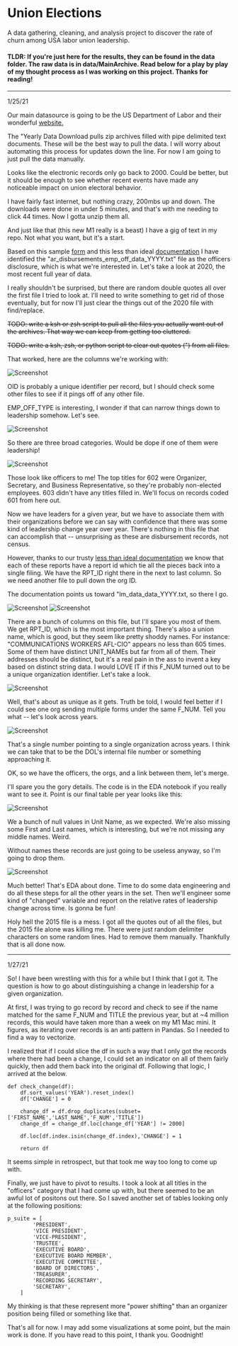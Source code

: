 # Union Elections
A data gathering, cleaning, and analysis project to discover the rate of churn among USA labor union leadership. 

#### TLDR: If you're just here for the results, they can be found in the data folder. The raw data is in data/MainArchive. Read below for a play by play of my thought process as I was working on this project. Thanks for reading!

--------------------------------------
1/25/21

Our main datasource is going to be the US Department of Labor and their wonderful [website.](https://olmsapps.dol.gov/olpdr/) 

The "Yearly Data Download pulls zip archives filled with pipe delimited text documents. These will be the best way to pull the data. I will worry about automating this process for updates down the line. For now I am going to just pull the data manually.

Looks like the electronic records only go back to 2000. Could be better, but it should be enough to see whether recent events have made any noticeable impact on union electoral behavior. 

I have fairly fast internet, but nothing crazy, 200mbs up and down. The downloads were done in under 5 minutes, and that's with me needing to click 44 times. Now I gotta unzip them all. 

And just like that (this new M1 really is a beast) I have a gig of text in my repo. Not what you want, but it's a start.

Based on this sample [form](https://olmsapps.dol.gov/query/orgReport.do?rptId=739980&rptForm=LM2Form) and this less than ideal [documentation](https://olmsapps.dol.gov/olpdr/Guide_to_Working_with_OLMS_LM_Data.pdf) I have identified the "ar_disbursements_emp_off_data_YYYY.txt" file as the officers disclosure, which is what we're interested in. Let's take a look at 2020, the most recent full year of data.

I really shouldn't be surprised, but there are random double quotes all over the first file I tried to look at. I'll need to write something to get rid of those eventually, but for now I'll just clear the things out of the 2020 file with find/replace.

~~TODO: write a ksh or zsh script to pull all the files you actually want out of the archives. That way we can keep from getting too cluttered.~~

~~TODO: write a ksh, zsh, or python script to clear out quotes (") from all files.~~

That worked, here are the columns we're working with:

![Screenshot](Readme_docs/disbursement_dtypes.png)

OID is probably a unique identifier per record, but I should check some other files to see if it pings off of any other file.

EMP_OFF_TYPE is interesting, I wonder if that can narrow things down to leadership somehow. Let's see.

![Screenshot](Readme_docs/value_counts_1.png)

So there are three broad categories. Would be dope if one of them were leadership!

![Screenshot](Readme_docs/value_counts_2.png)

Those look like officers to me! The top titles for 602 were Organizer, Secretary, and Business Representative, so they're probably non-elected employees. 603 didn't have any titles filled in. We'll focus on records coded 601 from here out.

Now we have leaders for a given year, but we have to associate them with their organizations before we can say with confidence that there was some kind of leadership change year over year. There's nothing in this file that can accomplish that -- unsurprising as these are disbursement records, not census. 

However, thanks to our trusty [less than ideal documentation](https://olmsapps.dol.gov/olpdr/Guide_to_Working_with_OLMS_LM_Data.pdf) we know that each of these reports have a report id which tie all the pieces back into a single filing. We have the RPT_ID right there in the next to last column. So we need another file to pull down the org ID.

The documentation points us toward "lm_data_data_YYYY.txt, so there I go. 

![Screenshot](Readme_docs/dtypes_2.png)
![Screenshot](Readme_docs/dtypes_3.png)

There are a bunch of columns on this file, but I'll spare you most of them. We get RPT_ID, which is the most important thing. There's also a union name, which is good, but they seem like pretty shoddy names. For instance: "COMMUNICATIONS WORKERS AFL-CIO" appears no less than 605 times. Some of them have distinct UNIT_NAMEs but far from all of them. Their addresses should be distinct, but it's a real pain in the ass to invent a key based on distinct string data. I would LOVE IT if this F_NUM turned out to be a unique organization identifier. Let's take a look.

![Screenshot](Readme_docs/value_counts_3.png)

Well, that's about as unique as it gets. Truth be told, I would feel better if I could see one org sending multiple forms under the same F_NUM. Tell you what -- let's look across years. 

![Screenshot](Readme_docs/file_number.png)

That's a single number pointing to a single organization across years. I think we can take that to be the DOL's internal file number or something approaching it. 

OK, so we have the officers, the orgs, and a link between them, let's merge.

I'll spare you the gory details. The code is in the EDA notebook if you really want to see it. Point is our final table per year looks like this:

![Screenshot](Readme_docs/df_info.png)

We a bunch of null values in Unit Name, as we expected. We're also missing some First and Last names, which is interesting, but we're not missing any middle names. Weird. 

Without names these records are just going to be useless anyway, so I'm going to drop them.

![Screenshot](Readme_docs/df_info.png)

Much better! That's EDA about done. Time to do some data engineering and do all these steps for all the other years in the set. Then we'll engineer some kind of "changed" variable and report on the relative rates of leadership change across time. Is gonna be fun!

Holy hell the 2015 file is a mess. I got all the quotes out of all the files, but the 2015 file alone was killing me. There were just random delimiter characters on some random lines. Had to remove them manually. Thankfully that is all done now. 

----------------------------------------------------------
1/27/21

So! I have been wrestling with this for a while but I think that I got it. The question is how to go about distinguishing a change in leadership for a given organization. 

At first, I was trying to go record by record and check to see if the name matched for the same F_NUM and TITLE the previous year, but at ~4 million records, this would have taken more than a week on my M1 Mac mini. It figures, as iterating over records is an anti pattern in Pandas. So I needed to find a way to vectorize.

I realized that if I could slice the df in such a way that I only got the records where there had been a change, I could set an indicator on all of them fairly quickly, then add them back into the original df. Following that logic, I arrived at the below.

    def check_change(df):
        df.sort_values('YEAR').reset_index()
        df['CHANGE'] = 0

        change_df = df.drop_duplicates(subset=['FIRST_NAME','LAST_NAME','F_NUM','TITLE'])
        change_df = change_df.loc[change_df['YEAR'] != 2000]
        
        df.loc[df.index.isin(change_df.index),'CHANGE'] = 1

        return df

It seems simple in retrospect, but that took me way too long to come up with. 

Finally, we just have to pivot to results. I took a look at all titles in the "officers" category that I had come up with, but there seemed to be an awful lot of positons out there. So I saved another set of tables looking only at the following positions:

    p_suite = [
            'PRESIDENT',
            'VICE PRESIDENT',
            'VICE-PRESIDENT',
            'TRUSTEE',
            'EXECUTIVE BOARD',
            'EXECUTIVE BOARD MEMBER',
            'EXECUTIVE COMMITTEE',
            'BOARD OF DIRECTORS',
            'TREASURER',
            'RECORDING SECRETARY',
            'SECRETARY',
        ]

My thinking is that these represent more "power shifting" than an organizer position being filled or something like that. 

That's all for now. I may add some visualizations at some point, but the main work is done. If you have read to this point, I thank you. Goodnight!